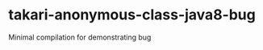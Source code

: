 takari-anonymous-class-java8-bug
================================
Minimal compilation for demonstrating bug
